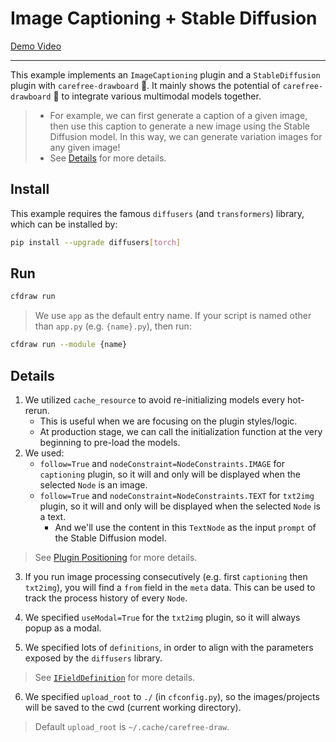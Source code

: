 # Image Captioning + Stable Diffusion

[Demo Video](https://user-images.githubusercontent.com/15677328/232086732-11edc95e-60fe-4216-85fa-5569fe8b6b19.mp4)

---

This example implements an `ImageCaptioning` plugin and a `StableDiffusion` plugin with `carefree-drawboard` 🎨. It mainly shows the potential of `carefree-drawboard` 🎨 to integrate various multimodal models together.

> * For example, we can first generate a caption of a given image, then use this caption to generate a new image using the Stable Diffusion model. In this way, we can generate variation images for any given image!
> * See [Details](#Details) for more details.

## Install

This example requires the famous `diffusers` (and `transformers`) library, which can be installed by:

```bash
pip install --upgrade diffusers[torch]
```

## Run

```bash
cfdraw run
```

> We use `app` as the default entry name. If your script is named other than `app.py` (e.g. `{name}.py`), then run:

```bash
cfdraw run --module {name}
```

## Details

1. We utilized `cache_resource` to avoid re-initializing models every hot-rerun.
   * This is useful when we are focusing on the plugin styles/logic.
   * At production stage, we can call the initialization function at the very beginning to pre-load the models.
2. We used:
   * `follow=True` and `nodeConstraint=NodeConstraints.IMAGE` for `captioning` plugin, so it will and only will be displayed when the selected `Node` is an image.
   * `follow=True` and `nodeConstraint=NodeConstraints.TEXT` for `txt2img` plugin, so it will and only will be displayed when the selected `Node` is a text.
       * And we'll use the content in this `TextNode` as the input `prompt` of the Stable Diffusion model.

> See [Plugin Positioning](https://github.com/carefree0910/carefree-drawboard/wiki/Plugin-Positioning) for more details.

3. If you run image processing consecutively (e.g. first `captioning` then `txt2img`), you will find a `from` field in the `meta` data. This can be used to track the process history of every `Node`.

4. We specified `useModal=True` for the `txt2img` plugin, so it will always popup as a modal.

5. We specified lots of `definitions`, in order to align with the parameters exposed by the `diffusers` library.

> See [`IFieldDefinition`](https://github.com/carefree0910/carefree-drawboard/wiki/PythonHttpFieldsPlugin#ifielddefinition) for more details.

6. We specified `upload_root` to `./` (in `cfconfig.py`), so the images/projects will be saved to the cwd (current working directory).

> Default `upload_root` is `~/.cache/carefree-draw`.
